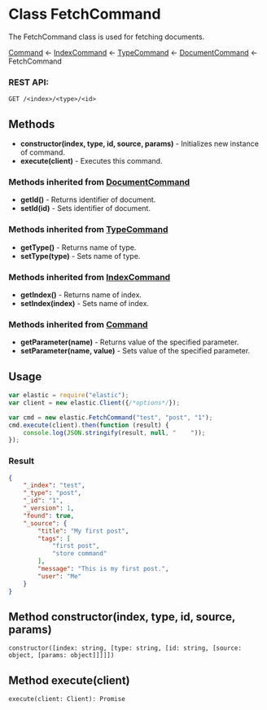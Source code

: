 # Class FetchCommand

The FetchCommand class is used for fetching documents.

[Command](command.md) ← [IndexCommand](index_command.md) ← [TypeCommand](type_command.md) ←
[DocumentCommand](document_command.md) ← FetchCommand

### REST API:
```
GET /<index>/<type>/<id>
```

## Methods
* **constructor(index, type, id, source, params)** - Initializes new instance of command.
* **execute(client)** - Executes this command.

### Methods inherited from [DocumentCommand](document_command.md)
* **getId()** - Returns identifier of document.
* **setId(id)** - Sets identifier of document.

### Methods inherited from [TypeCommand](type_command.md)
* **getType()** - Returns name of type.
* **setType(type)** - Sets name of type.

### Methods inherited from [IndexCommand](index_command.md)
* **getIndex()** - Returns name of index.
* **setIndex(index)** - Sets name of index.

### Methods inherited from [Command](command.md)
* **getParameter(name)** - Returns value of the specified parameter.
* **setParameter(name, value)** - Sets value of the specified parameter.

## Usage
```javascript
var elastic = require("elastic");
var client = new elastic.Client({/*options*/});

var cmd = new elastic.FetchCommand("test", "post", "1");
cmd.execute(client).then(function (result) {
    console.log(JSON.stringify(result, null, "    "));
});
```

### Result
```json
{
    "_index": "test",
    "_type": "post",
    "_id": "1",
    "_version": 1,
    "found": true,
    "_source": {
        "title": "My first post",
        "tags": [
            "first post",
            "store command"
        ],
        "message": "This is my first post.",
        "user": "Me"
    }
}

```

## Method constructor(index, type, id, source, params)
```
constructor([index: string, [type: string, [id: string, [source: object, [params: object]]]]])
```

## Method execute(client)
```
execute(client: Client): Promise
```
